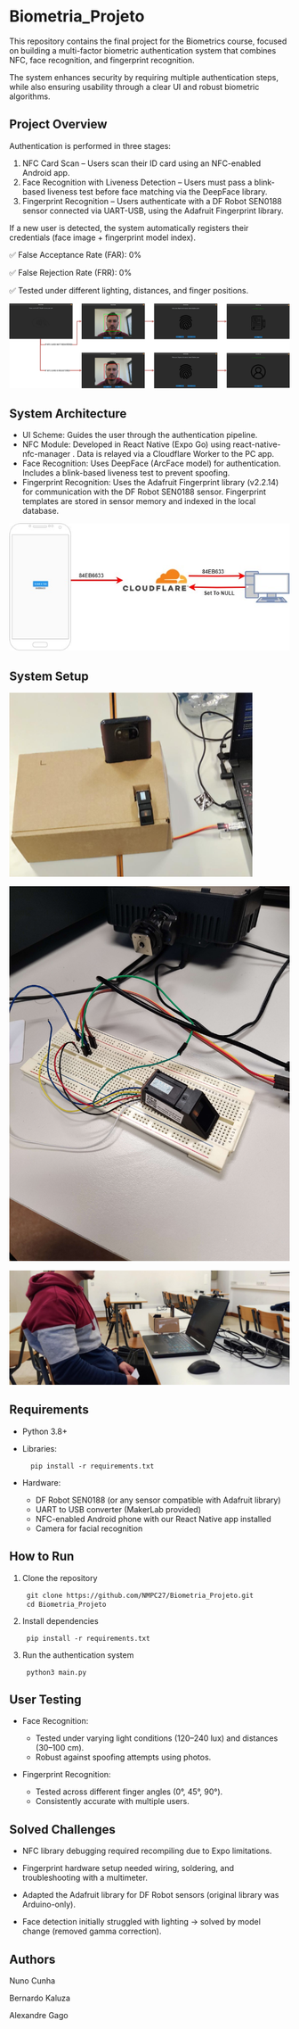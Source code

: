 # Biometria_Projeto

This repository contains the final project for the Biometrics course, focused on building a multi-factor biometric authentication system that combines NFC, face recognition, and fingerprint recognition.

The system enhances security by requiring multiple authentication steps, while also ensuring usability through a clear UI and robust biometric algorithms.

## Project Overview

Authentication is performed in three stages:

1. NFC Card Scan – Users scan their ID card using an NFC-enabled Android app.
2. Face Recognition with Liveness Detection – Users must pass a blink-based liveness test before face matching via the DeepFace library.
3. Fingerprint Recognition – Users authenticate with a DF Robot SEN0188 sensor connected via UART-USB, using the Adafruit Fingerprint library.

If a new user is detected, the system automatically registers their credentials (face image + fingerprint model index).

✅ False Acceptance Rate (FAR): 0%

✅ False Rejection Rate (FRR): 0%

✅ Tested under different lighting, distances, and finger positions.

![screenshot](docs_img/ui_flow.png)

## System Architecture

- UI Scheme: Guides the user through the authentication pipeline.
- NFC Module: Developed in React Native (Expo Go) using react-native-nfc-manager
. Data is relayed via a Cloudflare Worker to the PC app.
- Face Recognition: Uses DeepFace (ArcFace model) for authentication. Includes a blink-based liveness test to prevent spoofing.
- Fingerprint Recognition: Uses the Adafruit Fingerprint library (v2.2.14) for communication with the DF Robot SEN0188 sensor. Fingerprint templates are stored in sensor memory and indexed in the local database.


![screenshot](docs_img/system_architecture.png)

## System Setup

![screenshot](docs_img/setup1.png)

![screenshot](docs_img/setup2.png)

![screenshot](docs_img/setup3.png)

## Requirements

- Python 3.8+
- Libraries:

        pip install -r requirements.txt


- Hardware:

    - DF Robot SEN0188 (or any sensor compatible with Adafruit library)
    - UART to USB converter (MakerLab provided)
    - NFC-enabled Android phone with our React Native app installed
    - Camera for facial recognition

## How to Run
1. Clone the repository

        git clone https://github.com/NMPC27/Biometria_Projeto.git
        cd Biometria_Projeto

2. Install dependencies

        pip install -r requirements.txt

3. Run the authentication system

        python3 main.py

## User Testing

- Face Recognition:

    - Tested under varying light conditions (120–240 lux) and distances (30–100 cm).
    - Robust against spoofing attempts using photos.

- Fingerprint Recognition:

    - Tested across different finger angles (0°, 45°, 90°).
    - Consistently accurate with multiple users.

## Solved Challenges

- NFC library debugging required recompiling due to Expo limitations.

- Fingerprint hardware setup needed wiring, soldering, and troubleshooting with a multimeter.

- Adapted the Adafruit library for DF Robot sensors (original library was Arduino-only).

- Face detection initially struggled with lighting → solved by model change (removed gamma correction).

## Authors

Nuno Cunha

Bernardo Kaluza

Alexandre Gago